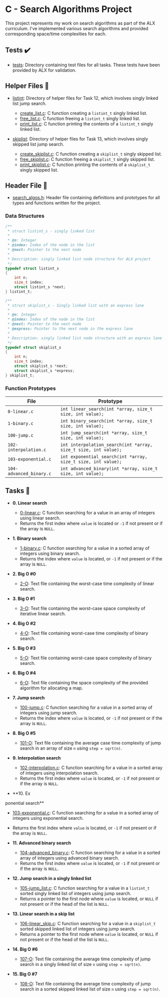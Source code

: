 # C - Search Algorithms Project

This project represents my work on search algorithms as part of the ALX curriculum. I've implemented various search algorithms and provided corresponding space/time complexities for each.

## Tests :heavy_check_mark:

* [tests](./tests): Directory containing test files for all tasks. These tests have been provided by ALX for validation.

## Helper Files :raised_hands:

* [listint](./listint): Directory of helper files for Task 12, which involves singly linked list jump search.
  * [create_list.c](./listint/create_list.c): C function creating a `listint_t` singly linked list.
  * [free_list.c](./listint/free_list.c): C function freeing a `listint_t` singly linked list.
  * [print_list.c](./listint/print_list.c): C function printing the contents of a `listint_t` singly linked list.

* [skiplist](./skiplist): Directory of helper files for Task 13, which involves singly skipped list jump search.
  * [create_skiplist.c](./skiplist/create_skiplist.c): C function creating a `skiplist_t` singly skipped list.
  * [free_skiplist.c](./skiplist/free_skiplist.c): C function freeing a `skiplist_t` singly skipped list.
  * [print_skiplist.c](./skiplist/print_skiplist.c): C function printing the contents of a `skiplist_t` singly skipped list.

## Header File :file_folder:

* [search_algos.h](./search_algos.h): Header file containing definitions and prototypes for all types and functions written for the project.

### Data Structures
```c
/**
 * struct listint_s - singly linked list
 *
 * @n: Integer
 * @index: Index of the node in the list
 * @next: Pointer to the next node
 *
 * Description: singly linked list node structure for ALX project
 */
typedef struct listint_s
{
    int n;
    size_t index;
    struct listint_s *next;
} listint_t;

/**
 * struct skiplist_s - Singly linked list with an express lane
 *
 * @n: Integer
 * @index: Index of the node in the list
 * @next: Pointer to the next node
 * @express: Pointer to the next node in the express lane
 *
 * Description: singly linked list node structure with an express lane for Holberton project
 */
typedef struct skiplist_s
{
    int n;
    size_t index;
    struct skiplist_s *next;
    struct skiplist_s *express;
} skiplist_t;
```

### Function Prototypes

| File                    | Prototype                                                       |
| ----------------------- | --------------------------------------------------------------- |
| `0-linear.c`            | `int linear_search(int *array, size_t size, int value);`        |
| `1-binary.c`            | `int binary_search(int *array, size_t size, int value);`        |
| `100-jump.c`            | `int jump_search(int *array, size_t size, int value);`          |
| `102-interpolation.c`   | `int interpolation_search(int *array, size_t size, int value);` |
| `103-exponential.c`     | `int exponential_search(int *array, size_t size, int value);`   |
| `104-advanced_binary.c` | `int advanced_binary(int *array, size_t size, int value);`      |

## Tasks :page_with_curl:

* **0. Linear search**
  * [0-linear.c](./0-linear.c): C function searching for a value in an array of integers using linear search.
  * Returns the first index where `value` is located or `-1` if not present or if the array is `NULL`.

* **1. Binary search**
  * [1-binary.c](./1-binary.c): C function searching for a value in a sorted array of integers using binary search.
  * Returns the index where `value` is located, or `-1` if not present or if the array is `NULL`.

* **2. Big O #0**
  * [2-O](./2-O): Text file containing the worst-case time complexity of linear search.

* **3. Big O #1**
  * [3-O](./3-O): Text file containing the worst-case space complexity of iterative linear search.

* **4. Big O #2**
  * [4-O](./4-O): Text file containing worst-case time complexity of binary search.

* **5. Big O #3**
  * [5-O](./5-O): Text file containing worst-case space complexity of binary search.

* **6. Big O #4**
  * [6-O](./6-O): Text file containing the space complexity of the provided algorithm for allocating a map.

* **7. Jump search**
  * [100-jump.c](./100-jump.c): C function searching for a value in a sorted array of integers using jump search.
  * Returns the index where `value` is located, or `-1` if not present or if the array is `NULL`.

* **8. Big O #5**
  * [101-O](./101-O): Text file containing the average case time complexity of jump search in an array of size `n` using `step = sqrt(n)`.

* **9. Interpolation search**
  * [102-interpolation.c](./102-interpolation.c): C function searching for a value in a sorted array of integers using interpolation search.
  * Returns the first index where `value` is located, or `-1` if not present or if the array is `NULL`.

* **10. Ex

ponential search**
  * [103-exponential.c](./103-exponential.c): C function searching for a value in a sorted array of integers using exponential search.
  * Returns the first index where `value` is located, or `-1` if not present or if the array is `NULL`.

* **11. Advanced binary search**
  * [104-advanced_binary.c](./104-advanced_binary.c): C function searching for a value in a sorted array of integers using advanced binary search.
  * Returns the first index where `value` is located, or `-1` if not present or if the array is `NULL`.

* **12. Jump search in a singly linked list**
  * [105-jump_list.c](./105-jump_list.c): C function searching for a value in a `listint_t` sorted singly linked list of integers using jump search.
  * Returns a pointer to the first node where `value` is located, or `NULL` if not present or if the head of the list is `NULL`.

* **13. Linear search in a skip list**
  * [106-linear_skip.c](./106-linear_skip.c): C function searching for a value in a `skiplist_t` sorted skipped linked list of integers using jump search.
  * Returns a pointer to the first node where `value` is located, or `NULL` if not present or if the head of the list is `NULL`.

* **14. Big O #6**
  * [107-O](./107-O): Text file containing the average time complexity of jump search in a singly linked list of size `n` using `step = sqrt(n)`.

* **15. Big O #7**
  * [108-O](./108-O): Text file containing the average time complexity of jump search in a sorted skipped linked list of size `n` using `step = sqrt(n)`.
